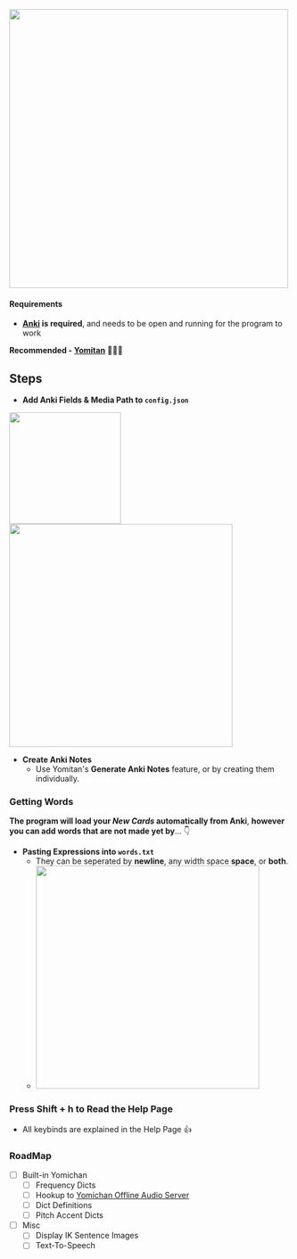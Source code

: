 <img src="https://github.com/aramrw/anki_helper/assets/106574385/9630e198-ae11-4b04-b9b9-84dadd0e41c7" width="500" />

#### Requirements 
- **[Anki](https://apps.ankiweb.net) is required**, and needs to be open and running for the program to work

**Recommended - [Yomitan](https://github.com/themoeway/yomitan)** 🐐🐐🐐
## Steps
- **Add Anki Fields & Media Path to `config.json`**
<p float="left"><img src="https://github.com/aramrw/anki_helper/assets/106574385/2c877ecf-1f15-4b36-97a7-91a49d03988c" width="200" /><img src="https://github.com/aramrw/anki_helper/assets/106574385/b614c438-5076-443c-925c-68ba9137189a" width="400" /><p float="left">

- **Create Anki Notes**
  - Use Yomitan's **Generate Anki Notes** feature, or by creating them individually.
### **Getting Words**
**The program will load your _New Cards_ automatically from Anki**,
**however you can add words that are not made yet by**... 👇
- **Pasting Expressions into `words.txt`**
  - They can be seperated by **newline**, any width space **space**, or **both**.
  - <img src="https://github.com/aramrw/anki_helper/assets/106574385/7151bfe8-2055-421c-a135-38982205f7b9" width="400" />
### Press Shift + h to Read the Help Page
  - All keybinds are explained in the Help Page 👍 

### RoadMap
- [ ] Built-in Yomichan
  - [ ] Frequency Dicts
  - [ ] Hookup to [Yomichan Offline Audio Server](https://github.com/aramrw/yomichan_audio_server)
  - [ ] Dict Definitions
  - [ ] Pitch Accent Dicts
- [ ] Misc
  - [ ] Display IK Sentence Images
  - [ ] Text-To-Speech 
